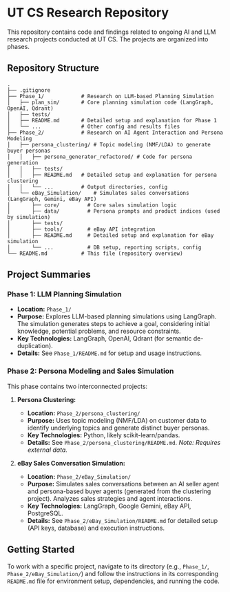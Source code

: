 # UT CS Research Repository

This repository contains code and findings related to ongoing AI and LLM research projects conducted at UT CS. The projects are organized into phases.

## Repository Structure

```
.
├── .gitignore
├── Phase_1/            # Research on LLM-based Planning Simulation
│   ├── plan_sim/       # Core planning simulation code (LangGraph, OpenAI, Qdrant)
│   ├── tests/
│   ├── README.md       # Detailed setup and explanation for Phase 1
│   └── ...             # Other config and results files
├── Phase_2/            # Research on AI Agent Interaction and Persona Modeling
│   ├── persona_clustering/ # Topic modeling (NMF/LDA) to generate buyer personas
│   │   ├── persona_generator_refactored/ # Code for persona generation
│   │   ├── tests/
│   │   ├── README.md   # Detailed setup and explanation for persona clustering
│   │   └── ...         # Output directories, config
│   └── eBay_Simulation/    # Simulates sales conversations (LangGraph, Gemini, eBay API)
│       ├── core/         # Core sales simulation logic
│       ├── data/         # Persona prompts and product indices (used by simulation)
│       ├── tests/
│       ├── tools/        # eBay API integration
│       ├── README.md     # Detailed setup and explanation for eBay simulation
│       └── ...           # DB setup, reporting scripts, config
└── README.md           # This file (repository overview)
```

## Project Summaries

### Phase 1: LLM Planning Simulation

*   **Location:** `Phase_1/`
*   **Purpose:** Explores LLM-based planning simulations using LangGraph. The simulation generates steps to achieve a goal, considering initial knowledge, potential problems, and resource constraints.
*   **Key Technologies:** LangGraph, OpenAI, Qdrant (for semantic de-duplication).
*   **Details:** See `Phase_1/README.md` for setup and usage instructions.

### Phase 2: Persona Modeling and Sales Simulation

This phase contains two interconnected projects:

1.  **Persona Clustering:**
    *   **Location:** `Phase_2/persona_clustering/`
    *   **Purpose:** Uses topic modeling (NMF/LDA) on customer data to identify underlying topics and generate distinct buyer personas.
    *   **Key Technologies:** Python, likely scikit-learn/pandas.
    *   **Details:** See `Phase_2/persona_clustering/README.md`. *Note: Requires external data.*

2.  **eBay Sales Conversation Simulation:**
    *   **Location:** `Phase_2/eBay_Simulation/`
    *   **Purpose:** Simulates sales conversations between an AI seller agent and persona-based buyer agents (generated from the clustering project). Analyzes sales strategies and agent interactions.
    *   **Key Technologies:** LangGraph, Google Gemini, eBay API, PostgreSQL.
    *   **Details:** See `Phase_2/eBay_Simulation/README.md` for detailed setup (API keys, database) and execution instructions.

## Getting Started

To work with a specific project, navigate to its directory (e.g., `Phase_1/`, `Phase_2/eBay_Simulation/`) and follow the instructions in its corresponding `README.md` file for environment setup, dependencies, and running the code.
